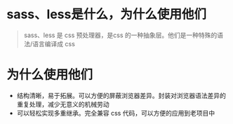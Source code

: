 # sass、less是什么，为什么使用他们

> sass、less 是 css 预处理器，是css 的一种抽象层。他们是一种特殊的语法/语言编译成 css

# 为什么使用他们

  * 结构清晰，易于拓展。可以方便的屏蔽浏览器差异。封装对浏览器语法差异的重复处理，减少无意义的机械劳动
  * 可以轻松实现多重继承。完全兼容 css 代码，可以方便的应用到老项目中
